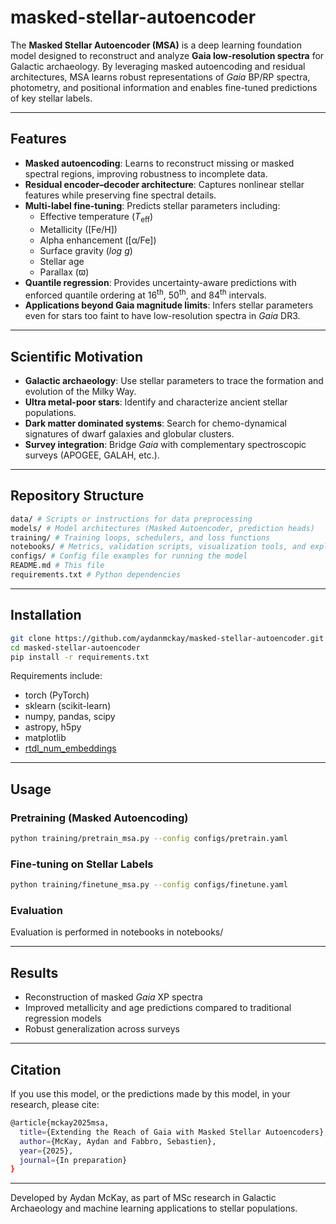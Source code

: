 # masked-stellar-autoencoder

The **Masked Stellar Autoencoder (MSA)** is a deep learning foundation model designed to reconstruct and analyze **Gaia low-resolution spectra** for Galactic archaeology. By leveraging masked autoencoding and residual architectures, MSA learns robust representations of *Gaia* BP/RP spectra, photometry, and positional information and enables fine-tuned predictions of key stellar labels.

---

## Features

- **Masked autoencoding**: Learns to reconstruct missing or masked spectral regions, improving robustness to incomplete data.  
- **Residual encoder–decoder architecture**: Captures nonlinear stellar features while preserving fine spectral details.  
- **Multi-label fine-tuning**: Predicts stellar parameters including:  
  - Effective temperature (*T*<sub>eff</sub>)  
  - Metallicity ([Fe/H])  
  - Alpha enhancement ([α/Fe])  
  - Surface gravity (*log g*)  
  - Stellar age
  - Parallax ($\varpi$)  
- **Quantile regression**: Provides uncertainty-aware predictions with enforced quantile ordering at 16<sup>th</sup>, 50<sup>th</sup>, and 84<sup>th</sup> intervals.  
- **Applications beyond Gaia magnitude limits**: Infers stellar parameters even for stars too faint to have low-resolution spectra in *Gaia* DR3.  

---

## Scientific Motivation

- **Galactic archaeology**: Use stellar parameters to trace the formation and evolution of the Milky Way.  
- **Ultra metal-poor stars**: Identify and characterize ancient stellar populations.  
- **Dark matter dominated systems**: Search for chemo-dynamical signatures of dwarf galaxies and globular clusters.  
- **Survey integration**: Bridge *Gaia* with complementary spectroscopic surveys (APOGEE, GALAH, etc.).  

---

## Repository Structure

```bash
data/ # Scripts or instructions for data preprocessing
models/ # Model architectures (Masked Autoencoder, prediction heads)
training/ # Training loops, schedulers, and loss functions
notebooks/ # Metrics, validation scripts, visualization tools, and exploratory analysis
configs/ # Config file examples for running the model
README.md # This file
requirements.txt # Python dependencies
```

---

## Installation

```bash
git clone https://github.com/aydanmckay/masked-stellar-autoencoder.git
cd masked-stellar-autoencoder
pip install -r requirements.txt
```

Requirements include:
* torch (PyTorch)
* sklearn (scikit-learn)
* numpy, pandas, scipy
* astropy, h5py
* matplotlib
* [rtdl_num_embeddings](https://github.com/yandex-research/rtdl-num-embeddings)

---

## Usage

### Pretraining (Masked Autoencoding)
```bash
python training/pretrain_msa.py --config configs/pretrain.yaml
```
### Fine-tuning on Stellar Labels
```bash
python training/finetune_msa.py --config configs/finetune.yaml
```
### Evaluation

Evaluation is performed in notebooks in notebooks/

---

## Results

* Reconstruction of masked *Gaia* XP spectra
* Improved metallicity and age predictions compared to traditional regression models
* Robust generalization across surveys

---

## Citation
If you use this model, or the predictions made by this model, in your research, please cite:
```bash
@article{mckay2025msa,
  title={Extending the Reach of Gaia with Masked Stellar Autoencoders},
  author={McKay, Aydan and Fabbro, Sebastien},
  year={2025},
  journal={In preparation}
}
```

---

Developed by Aydan McKay, as part of MSc research in Galactic Archaeology and machine learning applications to stellar populations.
